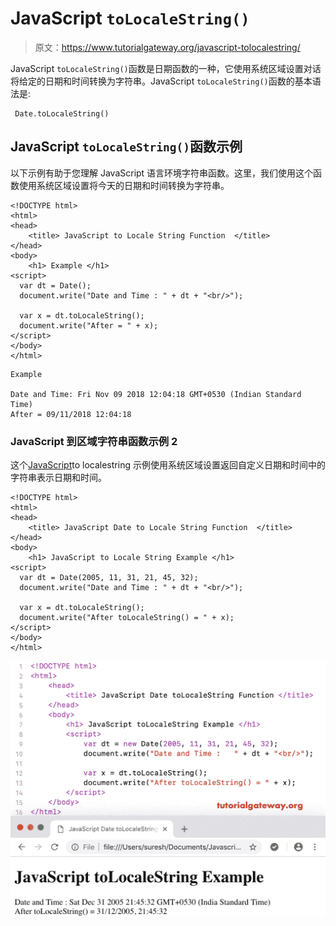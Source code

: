# JavaScript `toLocaleString()`

> 原文：<https://www.tutorialgateway.org/javascript-tolocalestring/>

JavaScript `toLocaleString()`函数是日期函数的一种，它使用系统区域设置对话将给定的日期和时间转换为字符串。JavaScript `toLocaleString()`函数的基本语法是:

```
 Date.toLocaleString()
```

## JavaScript `toLocaleString()`函数示例

以下示例有助于您理解 JavaScript 语言环境字符串函数。这里，我们使用这个函数使用系统区域设置将今天的日期和时间转换为字符串。

```
<!DOCTYPE html>
<html>
<head>
    <title> JavaScript to Locale String Function  </title>
</head>
<body>
    <h1> Example </h1>
<script>
  var dt = Date();  
  document.write("Date and Time : " + dt + "<br/>");

  var x = dt.toLocaleString();
  document.write("After = " + x);
</script>
</body>
</html>
```

```
Example

Date and Time: Fri Nov 09 2018 12:04:18 GMT+0530 (Indian Standard Time)
After = 09/11/2018 12:04:18
```

### JavaScript 到区域字符串函数示例 2

这个[JavaScript](https://www.tutorialgateway.org/javascript/)to localestring 示例使用系统区域设置返回自定义日期和时间中的字符串表示日期和时间。

```
<!DOCTYPE html>
<html>
<head>
    <title> JavaScript Date to Locale String Function  </title>
</head>
<body>
    <h1> JavaScript to Locale String Example </h1>
<script>
  var dt = Date(2005, 11, 31, 21, 45, 32);
  document.write("Date and Time : " + dt + "<br/>");

  var x = dt.toLocaleString();
  document.write("After toLocaleString() = " + x);
</script>
</body>
</html>
```

![JavaScript toLocaleString 2](img/085fcaf86e224f091054fd1799225a72.png)